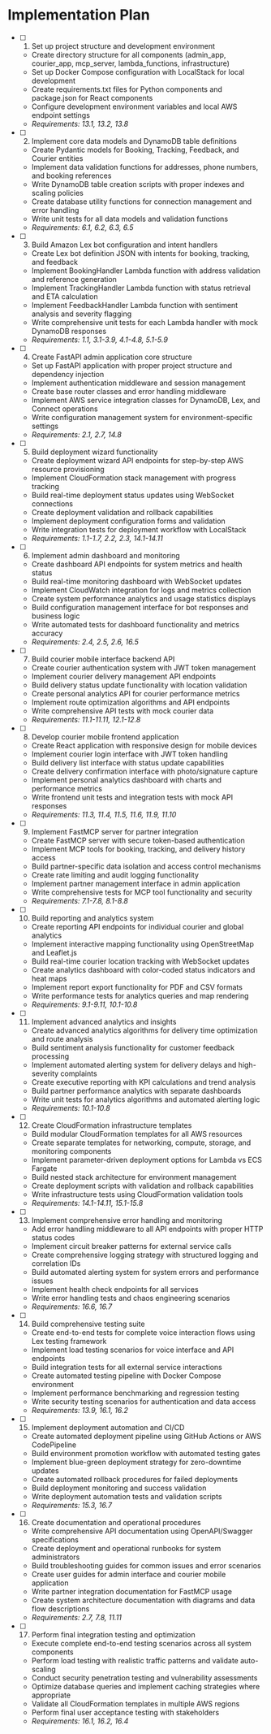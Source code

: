 # Implementation Plan

- [ ] 1. Set up project structure and development environment
  - Create directory structure for all components (admin_app, courier_app, mcp_server, lambda_functions, infrastructure)
  - Set up Docker Compose configuration with LocalStack for local development
  - Create requirements.txt files for Python components and package.json for React components
  - Configure development environment variables and local AWS endpoint settings
  - _Requirements: 13.1, 13.2, 13.8_

- [ ] 2. Implement core data models and DynamoDB table definitions
  - Create Pydantic models for Booking, Tracking, Feedback, and Courier entities
  - Implement data validation functions for addresses, phone numbers, and booking references
  - Write DynamoDB table creation scripts with proper indexes and scaling policies
  - Create database utility functions for connection management and error handling
  - Write unit tests for all data models and validation functions
  - _Requirements: 6.1, 6.2, 6.3, 6.5_

- [ ] 3. Build Amazon Lex bot configuration and intent handlers
  - Create Lex bot definition JSON with intents for booking, tracking, and feedback
  - Implement BookingHandler Lambda function with address validation and reference generation
  - Implement TrackingHandler Lambda function with status retrieval and ETA calculation
  - Implement FeedbackHandler Lambda function with sentiment analysis and severity flagging
  - Write comprehensive unit tests for each Lambda handler with mock DynamoDB responses
  - _Requirements: 1.1, 3.1-3.9, 4.1-4.8, 5.1-5.9_

- [ ] 4. Create FastAPI admin application core structure
  - Set up FastAPI application with proper project structure and dependency injection
  - Implement authentication middleware and session management
  - Create base router classes and error handling middleware
  - Implement AWS service integration classes for DynamoDB, Lex, and Connect operations
  - Write configuration management system for environment-specific settings
  - _Requirements: 2.1, 2.7, 14.8_

- [ ] 5. Build deployment wizard functionality
  - Create deployment wizard API endpoints for step-by-step AWS resource provisioning
  - Implement CloudFormation stack management with progress tracking
  - Build real-time deployment status updates using WebSocket connections
  - Create deployment validation and rollback capabilities
  - Implement deployment configuration forms and validation
  - Write integration tests for deployment workflow with LocalStack
  - _Requirements: 1.1-1.7, 2.2, 2.3, 14.1-14.11_

- [ ] 6. Implement admin dashboard and monitoring
  - Create dashboard API endpoints for system metrics and health status
  - Build real-time monitoring dashboard with WebSocket updates
  - Implement CloudWatch integration for logs and metrics collection
  - Create system performance analytics and usage statistics displays
  - Build configuration management interface for bot responses and business logic
  - Write automated tests for dashboard functionality and metrics accuracy
  - _Requirements: 2.4, 2.5, 2.6, 16.5_

- [ ] 7. Build courier mobile interface backend API
  - Create courier authentication system with JWT token management
  - Implement courier delivery management API endpoints
  - Build delivery status update functionality with location validation
  - Create personal analytics API for courier performance metrics
  - Implement route optimization algorithms and API endpoints
  - Write comprehensive API tests with mock courier data
  - _Requirements: 11.1-11.11, 12.1-12.8_

- [ ] 8. Develop courier mobile frontend application
  - Create React application with responsive design for mobile devices
  - Implement courier login interface with JWT token handling
  - Build delivery list interface with status update capabilities
  - Create delivery confirmation interface with photo/signature capture
  - Implement personal analytics dashboard with charts and performance metrics
  - Write frontend unit tests and integration tests with mock API responses
  - _Requirements: 11.3, 11.4, 11.5, 11.6, 11.9, 11.10_

- [ ] 9. Implement FastMCP server for partner integration
  - Create FastMCP server with secure token-based authentication
  - Implement MCP tools for booking, tracking, and delivery history access
  - Build partner-specific data isolation and access control mechanisms
  - Create rate limiting and audit logging functionality
  - Implement partner management interface in admin application
  - Write comprehensive tests for MCP tool functionality and security
  - _Requirements: 7.1-7.8, 8.1-8.8_

- [ ] 10. Build reporting and analytics system
  - Create reporting API endpoints for individual courier and global analytics
  - Implement interactive mapping functionality using OpenStreetMap and Leaflet.js
  - Build real-time courier location tracking with WebSocket updates
  - Create analytics dashboard with color-coded status indicators and heat maps
  - Implement report export functionality for PDF and CSV formats
  - Write performance tests for analytics queries and map rendering
  - _Requirements: 9.1-9.11, 10.1-10.8_

- [ ] 11. Implement advanced analytics and insights
  - Create advanced analytics algorithms for delivery time optimization and route analysis
  - Build sentiment analysis functionality for customer feedback processing
  - Implement automated alerting system for delivery delays and high-severity complaints
  - Create executive reporting with KPI calculations and trend analysis
  - Build partner performance analytics with separate dashboards
  - Write unit tests for analytics algorithms and automated alerting logic
  - _Requirements: 10.1-10.8_

- [ ] 12. Create CloudFormation infrastructure templates
  - Build modular CloudFormation templates for all AWS resources
  - Create separate templates for networking, compute, storage, and monitoring components
  - Implement parameter-driven deployment options for Lambda vs ECS Fargate
  - Build nested stack architecture for environment management
  - Create deployment scripts with validation and rollback capabilities
  - Write infrastructure tests using CloudFormation validation tools
  - _Requirements: 14.1-14.11, 15.1-15.8_

- [ ] 13. Implement comprehensive error handling and monitoring
  - Add error handling middleware to all API endpoints with proper HTTP status codes
  - Implement circuit breaker patterns for external service calls
  - Create comprehensive logging strategy with structured logging and correlation IDs
  - Build automated alerting system for system errors and performance issues
  - Implement health check endpoints for all services
  - Write error handling tests and chaos engineering scenarios
  - _Requirements: 16.6, 16.7_

- [ ] 14. Build comprehensive testing suite
  - Create end-to-end tests for complete voice interaction flows using Lex testing framework
  - Implement load testing scenarios for voice interface and API endpoints
  - Build integration tests for all external service interactions
  - Create automated testing pipeline with Docker Compose environment
  - Implement performance benchmarking and regression testing
  - Write security testing scenarios for authentication and data access
  - _Requirements: 13.9, 16.1, 16.2_

- [ ] 15. Implement deployment automation and CI/CD
  - Create automated deployment pipeline using GitHub Actions or AWS CodePipeline
  - Build environment promotion workflow with automated testing gates
  - Implement blue-green deployment strategy for zero-downtime updates
  - Create automated rollback procedures for failed deployments
  - Build deployment monitoring and success validation
  - Write deployment automation tests and validation scripts
  - _Requirements: 15.3, 16.7_

- [ ] 16. Create documentation and operational procedures
  - Write comprehensive API documentation using OpenAPI/Swagger specifications
  - Create deployment and operational runbooks for system administrators
  - Build troubleshooting guides for common issues and error scenarios
  - Create user guides for admin interface and courier mobile application
  - Write partner integration documentation for FastMCP usage
  - Create system architecture documentation with diagrams and data flow descriptions
  - _Requirements: 2.7, 7.8, 11.11_

- [ ] 17. Perform final integration testing and optimization
  - Execute complete end-to-end testing scenarios across all system components
  - Perform load testing with realistic traffic patterns and validate auto-scaling
  - Conduct security penetration testing and vulnerability assessments
  - Optimize database queries and implement caching strategies where appropriate
  - Validate all CloudFormation templates in multiple AWS regions
  - Perform final user acceptance testing with stakeholders
  - _Requirements: 16.1, 16.2, 16.4_